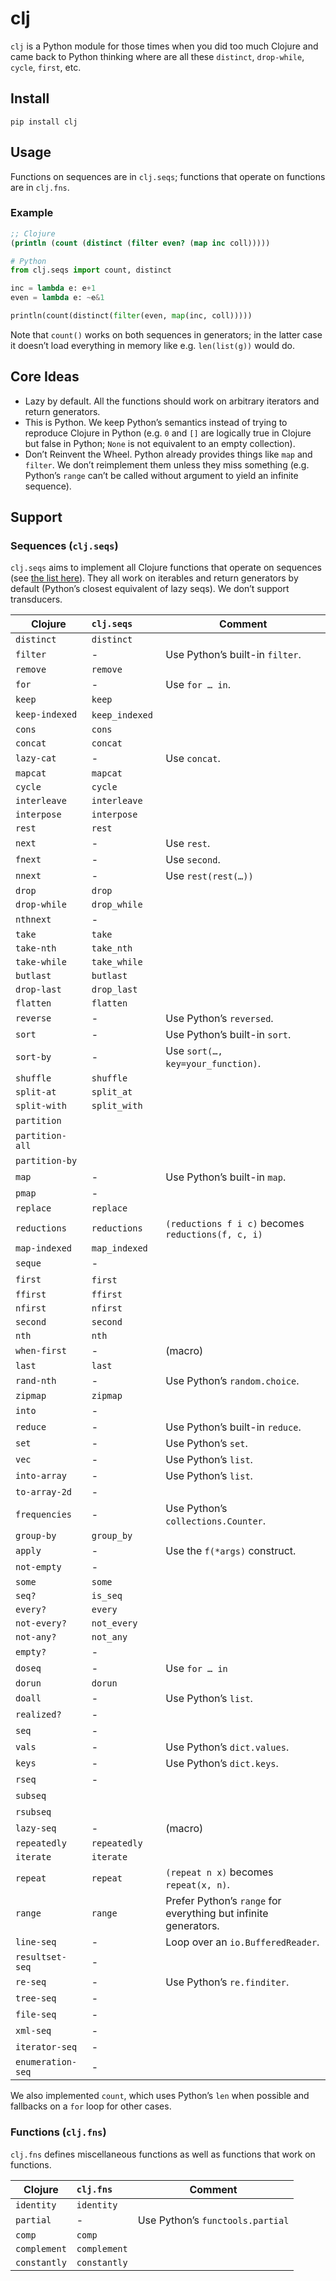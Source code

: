 # clj

`clj` is a Python module for those times when you did too much Clojure and
came back to Python thinking where are all these `distinct`, `drop-while`,
`cycle`, `first`, etc.

## Install

    pip install clj

## Usage

Functions on sequences are in `clj.seqs`; functions that operate on functions
are in `clj.fns`.

### Example

```clojure
;; Clojure
(println (count (distinct (filter even? (map inc coll)))))
```

```python
# Python
from clj.seqs import count, distinct

inc = lambda e: e+1
even = lambda e: ~e&1

println(count(distinct(filter(even, map(inc, coll)))))
```

Note that `count()` works on both sequences in generators; in the latter case
it doesn’t load everything in memory like e.g. `len(list(g))` would do.

## Core Ideas

* Lazy by default. All the functions should work on arbitrary iterators and
  return generators.
* This is Python. We keep Python’s semantics instead of trying to reproduce
  Clojure in Python (e.g. `0` and `[]` are logically true in Clojure but false
  in Python; `None` is not equivalent to an empty collection).
* Don’t Reinvent the Wheel. Python already provides things like `map` and
  `filter`. We don’t reimplement them unless they miss something (e.g. Python’s
  `range` can’t be called without argument to yield an infinite sequence).

## Support

### Sequences (`clj.seqs`)

`clj.seqs` aims to implement all Clojure functions that operate on sequences
(see [the list here][seqs]).
They all work on iterables and return generators by default (Python’s closest
equivalent of lazy seqs). We don’t support transducers.

[seqs]: http://clojure.org/reference/sequences

| Clojure           | `clj.seqs`      | Comment                          |
|-------------------|:----------------|----------------------------------|
| `distinct`        | `distinct`      |                                  |
| `filter`          | -               | Use Python’s built-in `filter`.  |
| `remove`          | `remove`        |                                  |
| `for`             | -               | Use `for … in`.                  |
| `keep`            | `keep`          |                                  |
| `keep-indexed`    | `keep_indexed`  |                                  |
| `cons`            | `cons`          |                                  |
| `concat`          | `concat`        |                                  |
| `lazy-cat`        | -               | Use `concat`.                    |
| `mapcat`          | `mapcat`        |                                  |
| `cycle`           | `cycle`         |                                  |
| `interleave`      | `interleave`    |                                  |
| `interpose`       | `interpose`     |                                  |
| `rest`            | `rest`          |                                  |
| `next`            | -               | Use `rest`.                      |
| `fnext`           | -               | Use `second`.                    |
| `nnext`           | -               | Use `rest(rest(…))`              |
| `drop`            | `drop`          |                                  |
| `drop-while`      | `drop_while`    |                                  |
| `nthnext`         | -               |                                  |
| `take`            | `take`          |                                  |
| `take-nth`        | `take_nth`      |                                  |
| `take-while`      | `take_while`    |                                  |
| `butlast`         | `butlast`       |                                  |
| `drop-last`       | `drop_last`     |                                  |
| `flatten`         | `flatten`       |                                  |
| `reverse`         | -               | Use Python’s `reversed`.         |
| `sort`            | -               | Use Python’s built-in `sort`.    |
| `sort-by`         | -               | Use `sort(…, key=your_function)`.|
| `shuffle`         | `shuffle`       |                                  |
| `split-at`        | `split_at`      |                                  |
| `split-with`      | `split_with`    |                                  |
| `partition`       |                 |                                  |
| `partition-all`   |                 |                                  |
| `partition-by`    |                 |                                  |
| `map`             | -               | Use Python’s built-in `map`.     |
| `pmap`            | -               |                                  |
| `replace`         | `replace`       |                                  |
| `reductions`      | `reductions`    | `(reductions f i c)` becomes `reductions(f, c, i)` |
| `map-indexed`     | `map_indexed`   |                                  |
| `seque`           | -               |                                  |
| `first`           | `first`         |                                  |
| `ffirst`          | `ffirst`        |                                  |
| `nfirst`          | `nfirst`        |                                  |
| `second`          | `second`        |                                  |
| `nth`             | `nth`           |                                  |
| `when-first`      | -               | (macro)                          |
| `last`            | `last`          |                                  |
| `rand-nth`        | -               | Use Python’s `random.choice`.    |
| `zipmap`          | `zipmap`        |                                  |
| `into`            | -               |                                  |
| `reduce`          | -               | Use Python’s built-in `reduce`.  |
| `set`             | -               | Use Python’s `set`.              |
| `vec`             | -               | Use Python’s `list`.             |
| `into-array`      | -               | Use Python’s `list`.             |
| `to-array-2d`     | -               |                                  |
| `frequencies`     | -               | Use Python’s `collections.Counter`.|
| `group-by`        | `group_by`      |                                  |
| `apply`           | -               | Use the `f(*args)` construct.    |
| `not-empty`       | -               |                                  |
| `some`            | `some`          |                                  |
| `seq?`            | `is_seq`        |                                  |
| `every?`          | `every`         |                                  |
| `not-every?`      | `not_every`     |                                  |
| `not-any?`        | `not_any`       |                                  |
| `empty?`          | -               |                                  |
| `doseq`           | -               | Use `for … in`                   |
| `dorun`           | `dorun`         |                                  |
| `doall`           | -               | Use Python’s `list`.             |
| `realized?`       | -               |                                  |
| `seq`             | -               |                                  |
| `vals`            | -               | Use Python’s `dict.values`.      |
| `keys`            | -               | Use Python’s `dict.keys`.        |
| `rseq`            | -               |                                  |
| `subseq`          |                 |                                  |
| `rsubseq`         |                 |                                  |
| `lazy-seq`        | -               | (macro)                          |
| `repeatedly`      | `repeatedly`    |                                  |
| `iterate`         | `iterate`       |                                  |
| `repeat`          | `repeat`        | `(repeat n x)` becomes `repeat(x, n)`.|
| `range`           | `range`         | Prefer Python’s `range` for everything but infinite generators.|
| `line-seq`        | -               | Loop over an `io.BufferedReader`.|
| `resultset-seq`   | -               |                                  |
| `re-seq`          | -               | Use Python’s `re.finditer`.      |
| `tree-seq`        | -               |                                  |
| `file-seq`        | -               |                                  |
| `xml-seq`         | -               |                                  |
| `iterator-seq`    | -               |                                  |
| `enumeration-seq` | -               |                                  |

We also implemented `count`, which uses Python’s `len` when possible and
fallbacks on a `for` loop for other cases.

### Functions (`clj.fns`)

`clj.fns` defines miscellaneous functions as well as functions that work on
functions.

| Clojure           | `clj.fns`       | Comment                          |
|-------------------|:----------------|----------------------------------|
| `identity`        | `identity`      |                                  |
| `partial`         | -               | Use Python’s `functools.partial` |
| `comp`            | `comp`          |                                  |
| `complement`      | `complement`    |                                  |
| `constantly`      | `constantly`    |                                  |
